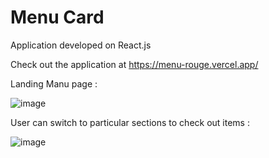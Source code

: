 # Menu Card

Application developed on React.js

Check out the application at https://menu-rouge.vercel.app/

Landing Manu page : 

![image](https://user-images.githubusercontent.com/107784718/183084277-e0f59c66-8e95-4319-89f1-f6069774bd77.png)


User can switch to particular sections to check out items : 

![image](https://user-images.githubusercontent.com/107784718/183085671-4e29309e-2dec-4697-a2eb-9b91caa88ad1.png)

